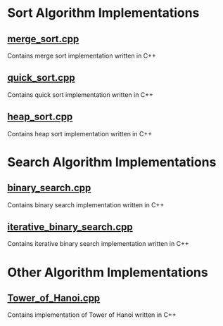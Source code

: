 # Sort Algorithm Implementations
## [merge_sort.cpp](https://github.com/e-hengirmen/mini-tasks/blob/master/sort/merge_sort.cpp)
Contains merge sort implementation written in C++
## [quick_sort.cpp](https://github.com/e-hengirmen/mini-tasks/blob/master/sort/quick_sort.cpp)
Contains quick sort implementation written in C++
## [heap_sort.cpp](https://github.com/e-hengirmen/mini-tasks/blob/master/sort/heap_sort.cpp)
Contains heap sort implementation written in C++
# Search Algorithm Implementations
## [binary_search.cpp](https://github.com/e-hengirmen/mini-tasks/blob/master/search/binary_search.cpp)
Contains binary search implementation written in C++
## [iterative_binary_search.cpp](https://github.com/e-hengirmen/mini-tasks/blob/master/search/iterative_binary_search.cpp)
Contains iterative binary search implementation written in C++
# Other Algorithm Implementations
## [Tower_of_Hanoi.cpp](https://github.com/e-hengirmen/mini-tasks/blob/master/other/Tower_of_Hanoi.cpp)
Contains implementation of Tower of Hanoi written in C++